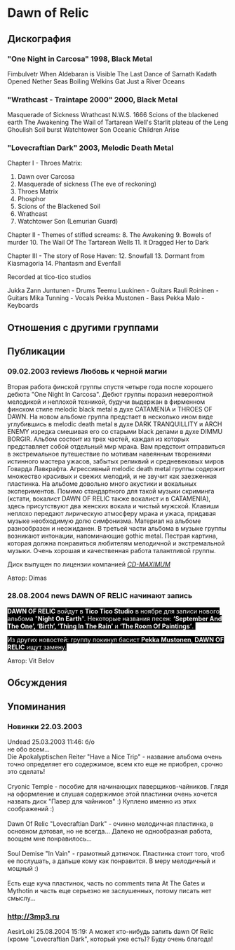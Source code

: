 # Dawn of Relic



## Дискография

### "One Night in Carcosa" 1998, Black Metal

Fimbulvetr
When Aldebaran is Visible
The Last Dance of Sarnath
Kadath Opened
Nether Seas Boiling
Welkins Gat
Just a River
Oceans

### "Wrathcast - Traintape 2000" 2000, Black Metal

Masquerade of Sickness
Wrathcast
N.W.S. 1666
Scions of the blackened earth
The Awakening
The Wail of Tartarean Well's
Starlit plateau of the Leng
Ghoulish Soil burst
Watchtower Son
Oceanic Children Arise

### "Lovecraftian Dark" 2003, Melodic Death Metal

Chapter I - Throes Matrix: 
1. Dawn over Carcosa
2. Masquerade of sickness (The eve of reckoning)
3. Throes Matrix
4. Phosphor
5. Scions of the Blackened Soil
6. Wrathcast
7. Watchtower Son (Lemurian Guard)

Chapter II - Themes of stifled screams: 
8. The Awakening
9. Bowels of murder
10. The Wail Of The Tartarean Wells
11. It Dragged Her to Dark

Chapter III - The story of Rose Haven: 
12. Snowfall
13. Dormant from Kiasmagoria
14. Phantasm and Evenfall


Recorded at tico-tico studios

Jukka Zann Juntunen - Drums
Teemu Luukinen - Guitars
Rauli Roininen - Guitars 
Mika Tunning - Vocals 
Pekka Mustonen - Bass
Pekka Malo - Keyboards



## Отношения с другими группами


## Публикации

### 09.02.2003 reviews Любовь к черной магии

<p>Вторая работа финской группы спустя четыре года после хорошего дебюта "One Night In Carcosa". Дебют группы поразил невероятной мелодикой и неплохой техникой, будучи выдержан в фирменном финском стиле melodic black metal в духе CATAMENIA и THROES OF DAWN. На новом альбоме группа предстает в несколько ином виде углубившись в melodic death metal в духе DARK TRANQUILLITY и ARCH ENEMY изредка смешивая его со старыми black делами в духе DIMMU BORGIR. Альбом состоит из трех частей, каждая из которых представляет собой отдельный мир мрака. Вам предстоит отправиться в экстремальное путешествие по мотивам навеянным творениями истинного мастера ужасов, забытых реликвий и средневековых миров Говарда Лавкрафта. Агрессивный melodic death metal группы содержит множество красивых и свежих мелодий, и не звучит как заезженная пластинка. На альбоме довольно много акустики и вокальных экспериментов. Помимо стандартного для такой музыки скриминга (кстати, вокалист DAWN OF RELIC также вокалист и в CATAMENIA), здесь присутствуют два женских вокала и чистый мужской. Клавиши неплохо передают лирическую атмосферу мрака и ужаса, придавая музыке необходимую долю симфонизма. Материал на альбоме разнообразен и неожиданен. В третьей части альбома в музыке группы возникают интонации, напоминающие gothic metal. Пестрая картина, которая должна понравиться любителям мелодичной и экстремальной музыки. Очень хорошая и качественная работа талантливой группы.</p>
<p> Диск выпущен по лицензии компанией <A HREF="http://www.cd-maximum.ru"><U><I>CD-MAXIMUM</I></U></A></p>

Автор: Dimas

### 28.08.2004 news DAWN OF RELIC начинают запись

<P><FONT style="BACKGROUND-COLOR: #000000" color=#ffffff><STRONG>DAWN OF RELIC</STRONG> войдут в&nbsp;<STRONG>Tico Tico Studio</STRONG>&nbsp;в ноябре для записи нового альбома "<STRONG>Night On Earth</STRONG>".&nbsp;Некоторые названия песен: <STRONG>‘September And The One’, ‘Birth’, ‘Thing In The Rain’</STRONG>&nbsp;и<STRONG> ‘The Room Of Paintings’</STRONG>.&nbsp;</FONT></P>
<P><FONT style="BACKGROUND-COLOR: #000000" color=#ffffff>Из других новостей: группу покинул басист <STRONG>Pekka Mustonen</STRONG>, <STRONG>DAWN OF RELIC</STRONG> ищут замену.</FONT></P>
Автор: Vit Belov


## Обсуждения


## Упоминания

### Новинки 22.03.2003

Undead 25.03.2003 11:46:
б/о<BR>не обо всем...<BR>Die Apokalyptischen Reiter "Have a Nice Trip" - название альбома очень точно определяет его содержимое, всем кто еще не приобрел, срочно это сделать!<BR><BR>Cryonic Temple - пособие для начинающих паверщиков-чайников. Глядя на оформление и слушая содержимое этой пластинки очень хочется назвать диск "Павер для чайников" :) Куплено именно из этих соображений :)<BR><BR>Dawn Of Relic "Lovecraftian Dark" - очинно мелодичная пластинка, в основном дэтовая, но не всегда... Далеко не однообразная работа, воощем мне понравилось...<BR><BR>Soul Demise "In Vain" - грамотный дэтнячок. Пластинка стоит того, чтоб ее послушать, а дальше кому как понравится. В меру мелодичный и мощный :)<BR><BR>Есть еще куча пластинок, часть no comments типа At The Gates и Mythotin и часть еще серьезно не заслушенных, потому писать нет смыслу...

### http://3mp3.ru

AesirLoki 25.08.2004 15:19:
А может кто-нибудь залить dawn Of Relic (кроме "Lovecraftian Dark", который уже есть)? Буду очень благода!

